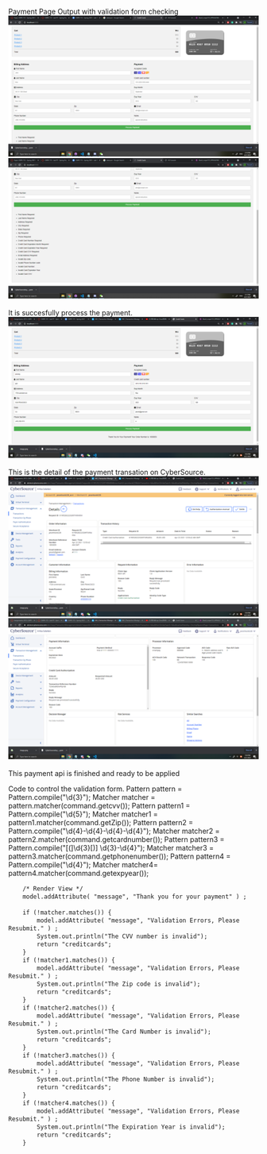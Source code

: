 Payment Page Output with validation form checking
![1](images/1.png)
![1](images/2.png)
<br><br/>
It is succesfully process the payment.
![1](images/9.png)
<br><br/>
This is the detail of the payment transation on CyberSource.
![1](images/10.png)
![1](images/11.png)
<br><br/>
This payment api is finished and ready to be applied

Code to control the validation form.
        Pattern pattern = Pattern.compile("\\d{3}");
        Matcher matcher = pattern.matcher(command.getcvv());
        Pattern pattern1 = Pattern.compile("\\d{5}");
        Matcher matcher1 = pattern1.matcher(command.getZip());
        Pattern pattern2 = Pattern.compile("\\d{4}-\\d{4}-\\d{4}-\\d{4}");
        Matcher matcher2 = pattern2.matcher(command.getcardnumber());
        Pattern pattern3 = Pattern.compile("[(]\\d{3}[)] \\d{3}-\\d{4}");
        Matcher matcher3 = pattern3.matcher(command.getphonenumber());
        Pattern pattern4 = Pattern.compile("\\d{4}");
        Matcher matcher4= pattern4.matcher(command.getexpyear());
        
        /* Render View */
        model.addAttribute( "message", "Thank you for your payment" ) ;

        if (!matcher.matches()) {
            model.addAttribute( "message", "Validation Errors, Please Resubmit." ) ;
            System.out.println("The CVV number is invalid");
            return "creditcards";
        }
        if (!matcher1.matches()) {
            model.addAttribute( "message", "Validation Errors, Please Resubmit." ) ;
            System.out.println("The Zip code is invalid");
            return "creditcards";
        }
        if (!matcher2.matches()) {
            model.addAttribute( "message", "Validation Errors, Please Resubmit." ) ;
            System.out.println("The Card Number is invalid");
            return "creditcards";
        }
        if (!matcher3.matches()) {
            model.addAttribute( "message", "Validation Errors, Please Resubmit." ) ;
            System.out.println("The Phone Number is invalid");
            return "creditcards";
        }
        if (!matcher4.matches()) {
            model.addAttribute( "message", "Validation Errors, Please Resubmit." ) ;
            System.out.println("The Expiration Year is invalid");
            return "creditcards";
        }
